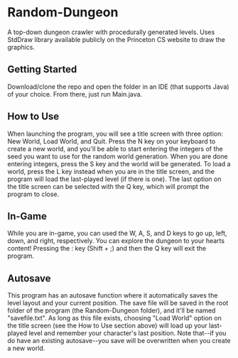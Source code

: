 # Random-Dungeon
A top-down dungeon crawler with procedurally generated levels. Uses StdDraw library available publicly on the Princeton CS website to draw the graphics.

## Getting Started
Download/clone the repo and open the folder in an IDE (that supports Java) of your choice. From there, just run Main.java.

## How to Use
When launching the program, you will see a title screen with three option: New World, Load World, and Quit. Press the N key on your keyboard to create a new world, and you'll be able to start entering the integers of the seed you want to use for the random world generation. When you are done entering integers, press the S key and the world will be generated. To load a world, press the L key instead when you are in the title screen, and the program will load the last-played level (if there is one). The last option on the title screen can be selected with the Q key, which will prompt the program to close.

## In-Game
While you are in-game, you can used the W, A, S, and D keys to go up, left, down, and right, respectively. You can explore the dungeon to your hearts content! Pressing the : key (Shift + ;) and then the Q key will exit the program.

## Autosave
This program has an autosave function where it automatically saves the level layout and your current position. The save file will be saved in the root folder of the program (the Random-Dungeon folder), and it'll be named "savefile.txt". As long as this file exists, choosing "Load World" option on the title screen (see the How to Use section above) will load up your last-played level and remember your character's last position. Note that--if you do have an existing autosave--you save will be overwritten when you create a new world.

